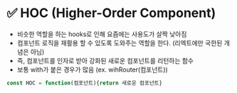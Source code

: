 # ✅ HOC (Higher-Order Component)

* 비슷한 역할을 하는 hooks로 인해 요즘에는 사용도가 살짝 낮아짐  
* 컴포넌트 로직을 재활용 할 수 있도록 도와주는 역할을 한다.  (리엑트에만 국한된 개념은 아님)
* 즉, 컴포넌트를 인자로 받아 강화된 새로운 컴포넌트를 리턴하는 함수
* 보통 with가 붙은 경우가 많음 (ex. wihRouter(컴포넌트))

```js
const HOC = function(컴포넌트){return 새로운 컴포넌트}
```

